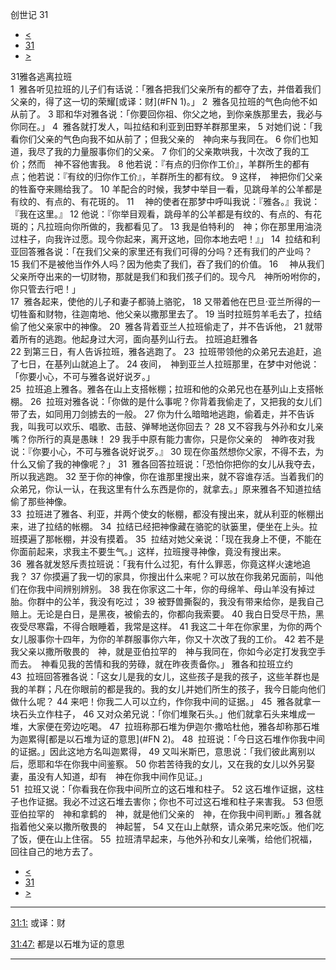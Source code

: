 ﻿





 创世记 31




* [<](bible/GEN30.md)
* [31](bible/GEN.md)
* [>](bible/GEN32.md)



 
31雅各逃离拉班  
1  雅各听见拉班的儿子们有话说：「雅各把我们父亲所有的都夺了去，并借着我们父亲的，得了这一切的荣耀[或译：财](#FN
1)。」 
2  雅各见拉班的气色向他不如从前了。 
3 耶和华对雅各说：「你要回你祖、你父之地，到你亲族那里去，我必与你同在。」 
4  雅各就打发人，叫拉结和利亚到田野羊群那里来， 
5 对她们说：「我看你们父亲的气色向我不如从前了；但我父亲的　神向来与我同在。 
6 你们也知道，我尽了我的力量服事你们的父亲。 
7 你们的父亲欺哄我，十次改了我的工价；然而　神不容他害我。 
8 他若说：『有点的归你作工价』，羊群所生的都有点；他若说：『有纹的归你作工价』，羊群所生的都有纹。 
9 这样，　神把你们父亲的牲畜夺来赐给我了。 
10 羊配合的时候，我梦中举目一看，见跳母羊的公羊都是有纹的、有点的、有花斑的。 
11 　神的使者在那梦中呼叫我说：『雅各。』我说：『我在这里。』 
12 他说：『你举目观看，跳母羊的公羊都是有纹的、有点的、有花斑的；凡拉班向你所做的，我都看见了。 
13 我是伯特利的　神；你在那里用油浇过柱子，向我许过愿。现今你起来，离开这地，回你本地去吧！』」 
14  拉结和利亚回答雅各说：「在我们父亲的家里还有我们可得的分吗？还有我们的产业吗？ 
15 我们不是被他当作外人吗？因为他卖了我们，吞了我们的价值。 
16 　神从我们父亲所夺出来的一切财物，那就是我们和我们孩子们的。现今凡　神所吩咐你的，你只管去行吧！」  
17  雅各起来，使他的儿子和妻子都骑上骆驼， 
18 又带着他在巴旦·亚兰所得的一切牲畜和财物，往迦南地、他父亲以撒那里去了。 
19 当时拉班剪羊毛去了，拉结偷了他父亲家中的神像。 
20  雅各背着亚兰人拉班偷走了，并不告诉他， 
21 就带着所有的逃跑。他起身过大河，面向基列山行去。 拉班追赶雅各  
22 到第三日，有人告诉拉班，雅各逃跑了。 
23  拉班带领他的众弟兄去追赶，追了七日，在基列山就追上了。 
24 夜间，　神到亚兰人拉班那里，在梦中对他说：「你要小心，不可与雅各说好说歹。」  
25  拉班追上雅各。雅各在山上支搭帐棚；拉班和他的众弟兄也在基列山上支搭帐棚。 
26  拉班对雅各说：「你做的是什么事呢？你背着我偷走了，又把我的女儿们带了去，如同用刀剑掳去的一般。 
27 你为什么暗暗地逃跑，偷着走，并不告诉我，叫我可以欢乐、唱歌、击鼓、弹琴地送你回去？ 
28 又不容我与外孙和女儿亲嘴？你所行的真是愚昧！ 
29 我手中原有能力害你，只是你父亲的　神昨夜对我说：『你要小心，不可与雅各说好说歹。』 
30 现在你虽然想你父家，不得不去，为什么又偷了我的神像呢？」 
31  雅各回答拉班说：「恐怕你把你的女儿从我夺去，所以我逃跑。 
32 至于你的神像，你在谁那里搜出来，就不容谁存活。当着我们的众弟兄，你认一认，在我这里有什么东西是你的，就拿去。」原来雅各不知道拉结偷了那些神像。  
33  拉班进了雅各、利亚，并两个使女的帐棚，都没有搜出来，就从利亚的帐棚出来，进了拉结的帐棚。 
34  拉结已经把神像藏在骆驼的驮篓里，便坐在上头。拉班摸遍了那帐棚，并没有摸着。 
35  拉结对她父亲说：「现在我身上不便，不能在你面前起来，求我主不要生气。」这样，拉班搜寻神像，竟没有搜出来。  
36  雅各就发怒斥责拉班说：「我有什么过犯，有什么罪恶，你竟这样火速地追我？ 
37 你摸遍了我一切的家具，你搜出什么来呢？可以放在你我弟兄面前，叫他们在你我中间辨别辨别。 
38 我在你家这二十年，你的母绵羊、母山羊没有掉过胎。你群中的公羊，我没有吃过； 
39 被野兽撕裂的，我没有带来给你，是我自己赔上。无论是白日，是黑夜，被偷去的，你都向我索要。 
40 我白日受尽干热，黑夜受尽寒霜，不得合眼睡着，我常是这样。 
41 我这二十年在你家里，为你的两个女儿服事你十四年，为你的羊群服事你六年，你又十次改了我的工价。 
42 若不是我父亲以撒所敬畏的　神，就是亚伯拉罕的　神与我同在，你如今必定打发我空手而去。　神看见我的苦情和我的劳碌，就在昨夜责备你。」 雅各和拉班立约  
43  拉班回答雅各说：「这女儿是我的女儿，这些孩子是我的孩子，这些羊群也是我的羊群；凡在你眼前的都是我的。我的女儿并她们所生的孩子，我今日能向他们做什么呢？ 
44 来吧！你我二人可以立约，作你我中间的证据。」 
45  雅各就拿一块石头立作柱子， 
46 又对众弟兄说：「你们堆聚石头。」他们就拿石头来堆成一堆，大家便在旁边吃喝。 
47  拉班称那石堆为伊迦尔·撒哈杜他，雅各却称那石堆为迦累得[都是以石堆为证的意思](#FN
2)。 
48  拉班说：「今日这石堆作你我中间的证据。」因此这地方名叫迦累得， 
49 又叫米斯巴，意思说：「我们彼此离别以后，愿耶和华在你我中间鉴察。 
50 你若苦待我的女儿，又在我的女儿以外另娶妻，虽没有人知道，却有　神在你我中间作见证。」  
51  拉班又说：「你看我在你我中间所立的这石堆和柱子。 
52 这石堆作证据，这柱子也作证据。我必不过这石堆去害你；你也不可过这石堆和柱子来害我。 
53 但愿亚伯拉罕的　神和拿鹤的　神，就是他们父亲的　神，在你我中间判断。」雅各就指着他父亲以撒所敬畏的　神起誓， 
54 又在山上献祭，请众弟兄来吃饭。他们吃了饭，便在山上住宿。 
55  拉班清早起来，与他外孙和女儿亲嘴，给他们祝福，回往自己的地方去了。 
* [<](bible/GEN30.md)
* [31](bible/GEN.md)
* [>](bible/GEN32.md)





---


[31:1:](#V1)
或译：财


[31:47:](#V47)
都是以石堆为证的意思




---









